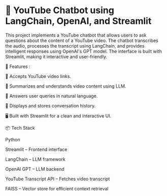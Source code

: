 # 🎥 YouTube Chatbot using LangChain, OpenAI, and Streamlit
This project implements a YouTube chatbot that allows users to ask questions about the content of a YouTube video. The chatbot transcribes the audio, processes the transcript using LangChain, and provides intelligent responses using OpenAI's GPT model. The interface is built with Streamlit, making it interactive and user-friendly.

🚀 Features : 

   🔗 Accepts YouTube video links.

   🧠 Summarizes and understands video content using LLM.

   💬 Answers user queries in natural language.

   📜 Displays and stores conversation history.

   🖥️ Built with Streamlit for a clean and interactive UI.

📦 Tech Stack

Python

Streamlit – Frontend interface

LangChain – LLM framework

OpenAI GPT – LLM backend

YouTube Transcript API – Fetches video transcript

FAISS – Vector store for efficient context retrieval
